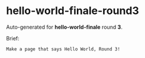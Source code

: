 # hello-world-finale-round3

Auto-generated for **hello-world-finale** round **3**.

Brief:

```
Make a page that says Hello World, Round 3!
```